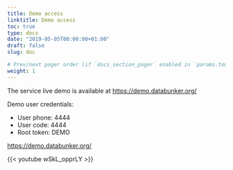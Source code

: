 ```yaml
---
title: Demo access
linktitle: Demo access
toc: true
type: docs
date: "2019-05-05T00:00:00+01:00"
draft: false
slug: doc

# Prev/next pager order (if `docs_section_pager` enabled in `params.toml`)
weight: 1
---
```

The service live demo is available at https://demo.databunker.org/

Demo user credentials:

* User phone: 4444
* User code: 4444
* Root token: DEMO

https://demo.databunker.org/


{{< youtube wSkL_opprLY >}}
